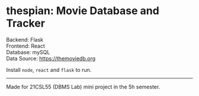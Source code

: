 # thespian: Movie Database and Tracker
Backend: Flask<br>
Frontend: React<br>
Database: mySQL<br>
Data Source: https://themoviedb.org<br>

Install `node`, `react` and `flask` to run.

---
Made for 21CSL55 (DBMS Lab) mini project in the 5h semester.

